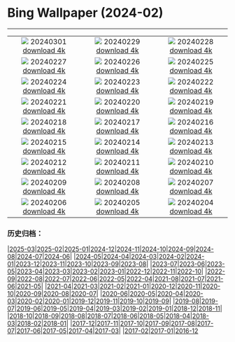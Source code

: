 # Bing Wallpaper (2024-02)
**************
| | | |
|:-:|:-:|:-:|
| ![](https://www.bing.com/th?id=OHR.ModicaItaly_JA-JP0616823869_1920x1080.jpg) 20240301 [download 4k](https://www.bing.com/th?id=OHR.ModicaItaly_JA-JP0616823869_UHD.jpg) | ![](https://www.bing.com/th?id=OHR.VermilionCliffs_JA-JP0444568228_1920x1080.jpg) 20240229 [download 4k](https://www.bing.com/th?id=OHR.VermilionCliffs_JA-JP0444568228_UHD.jpg) | ![](https://www.bing.com/th?id=OHR.BamburghCastleUK_JA-JP0209461050_1920x1080.jpg) 20240228 [download 4k](https://www.bing.com/th?id=OHR.BamburghCastleUK_JA-JP0209461050_UHD.jpg) |
| ![](https://www.bing.com/th?id=OHR.PolarBearCubs_JA-JP0012953029_1920x1080.jpg) 20240227 [download 4k](https://www.bing.com/th?id=OHR.PolarBearCubs_JA-JP0012953029_UHD.jpg) | ![](https://www.bing.com/th?id=OHR.GrandCanyonWinter_JA-JP9819536991_1920x1080.jpg) 20240226 [download 4k](https://www.bing.com/th?id=OHR.GrandCanyonWinter_JA-JP9819536991_UHD.jpg) | ![](https://www.bing.com/th?id=OHR.HaghartsinMonastery_JA-JP9652317145_1920x1080.jpg) 20240225 [download 4k](https://www.bing.com/th?id=OHR.HaghartsinMonastery_JA-JP9652317145_UHD.jpg) |
| ![](https://www.bing.com/th?id=OHR.AlmondBloom_JA-JP9467341348_1920x1080.jpg) 20240224 [download 4k](https://www.bing.com/th?id=OHR.AlmondBloom_JA-JP9467341348_UHD.jpg) | ![](https://www.bing.com/th?id=OHR.Fuji2024_JA-JP9270000739_1920x1080.jpg) 20240223 [download 4k](https://www.bing.com/th?id=OHR.Fuji2024_JA-JP9270000739_UHD.jpg) | ![](https://www.bing.com/th?id=OHR.BrightonBoxes_JA-JP7289590135_1920x1080.jpg) 20240222 [download 4k](https://www.bing.com/th?id=OHR.BrightonBoxes_JA-JP7289590135_UHD.jpg) |
| ![](https://www.bing.com/th?id=OHR.YosemiteFirefall_JA-JP8953953821_1920x1080.jpg) 20240221 [download 4k](https://www.bing.com/th?id=OHR.YosemiteFirefall_JA-JP8953953821_UHD.jpg) | ![](https://www.bing.com/th?id=OHR.PeakDistrictNP_JA-JP8773323840_1920x1080.jpg) 20240220 [download 4k](https://www.bing.com/th?id=OHR.PeakDistrictNP_JA-JP8773323840_UHD.jpg) | ![](https://www.bing.com/th?id=OHR.Ume2024_JA-JP3356449258_1920x1080.jpg) 20240219 [download 4k](https://www.bing.com/th?id=OHR.Ume2024_JA-JP3356449258_UHD.jpg) |
| ![](https://www.bing.com/th?id=OHR.DominicaWhales_JA-JP8354635905_1920x1080.jpg) 20240218 [download 4k](https://www.bing.com/th?id=OHR.DominicaWhales_JA-JP8354635905_UHD.jpg) | ![](https://www.bing.com/th?id=OHR.PegadungRocks_JA-JP7689168051_1920x1080.jpg) 20240217 [download 4k](https://www.bing.com/th?id=OHR.PegadungRocks_JA-JP7689168051_UHD.jpg) | ![](https://www.bing.com/th?id=OHR.BackyardBird_JA-JP7123530976_1920x1080.jpg) 20240216 [download 4k](https://www.bing.com/th?id=OHR.BackyardBird_JA-JP7123530976_UHD.jpg) |
| ![](https://www.bing.com/th?id=OHR.HippopotamusDay_JA-JP7192785124_1920x1080.jpg) 20240215 [download 4k](https://www.bing.com/th?id=OHR.HippopotamusDay_JA-JP7192785124_UHD.jpg) | ![](https://www.bing.com/th?id=OHR.BowingCrane_JA-JP6968020887_1920x1080.jpg) 20240214 [download 4k](https://www.bing.com/th?id=OHR.BowingCrane_JA-JP6968020887_UHD.jpg) | ![](https://www.bing.com/th?id=OHR.MarignyBeads_JA-JP4162697836_1920x1080.jpg) 20240213 [download 4k](https://www.bing.com/th?id=OHR.MarignyBeads_JA-JP4162697836_UHD.jpg) |
| ![](https://www.bing.com/th?id=OHR.GiantTortoise_JA-JP6597399891_1920x1080.jpg) 20240212 [download 4k](https://www.bing.com/th?id=OHR.GiantTortoise_JA-JP6597399891_UHD.jpg) | ![](https://www.bing.com/th?id=OHR.FolegandrosGreece_JA-JP6408429847_1920x1080.jpg) 20240211 [download 4k](https://www.bing.com/th?id=OHR.FolegandrosGreece_JA-JP6408429847_UHD.jpg) | ![](https://www.bing.com/th?id=OHR.ChinaDragon_JA-JP6088029412_1920x1080.jpg) 20240210 [download 4k](https://www.bing.com/th?id=OHR.ChinaDragon_JA-JP6088029412_UHD.jpg) |
| ![](https://www.bing.com/th?id=OHR.SapporoSnowFest2024_JA-JP5845958327_1920x1080.jpg) 20240209 [download 4k](https://www.bing.com/th?id=OHR.SapporoSnowFest2024_JA-JP5845958327_UHD.jpg) | ![](https://www.bing.com/th?id=OHR.MtHoodOregon_JA-JP1952709545_1920x1080.jpg) 20240208 [download 4k](https://www.bing.com/th?id=OHR.MtHoodOregon_JA-JP1952709545_UHD.jpg) | ![](https://www.bing.com/th?id=OHR.GrandCanyonVerdon_JA-JP1674672705_1920x1080.jpg) 20240207 [download 4k](https://www.bing.com/th?id=OHR.GrandCanyonVerdon_JA-JP1674672705_UHD.jpg) |
| ![](https://www.bing.com/th?id=OHR.LakeTahoeRock_JA-JP1426233885_1920x1080.jpg) 20240206 [download 4k](https://www.bing.com/th?id=OHR.LakeTahoeRock_JA-JP1426233885_UHD.jpg) | ![](https://www.bing.com/th?id=OHR.TeideNational_JA-JP0929359307_1920x1080.jpg) 20240205 [download 4k](https://www.bing.com/th?id=OHR.TeideNational_JA-JP0929359307_UHD.jpg) | ![](https://www.bing.com/th?id=OHR.Risshun2024_JA-JP0473025978_1920x1080.jpg) 20240204 [download 4k](https://www.bing.com/th?id=OHR.Risshun2024_JA-JP0473025978_UHD.jpg) |

### 历史归档：

|[2025-03](/../2025-03/2025-03.md)|[2025-02](/../2025-02/2025-02.md)|[2025-01](/../2025-01/2025-01.md)|[2024-12](/../2024-12/2024-12.md)|[2024-11](/../2024-11/2024-11.md)|[2024-10](/../2024-10/2024-10.md)|[2024-09](/../2024-09/2024-09.md)|[2024-08](/../2024-08/2024-08.md)|[2024-07](/../2024-07/2024-07.md)|[2024-06](/../2024-06/2024-06.md)|
|[2024-05](/../2024-05/2024-05.md)|[2024-04](/../2024-04/2024-04.md)|[2024-03](/../2024-03/2024-03.md)|[2024-02](/2024-02.md)|[2024-01](/../2024-01/2024-01.md)|[2023-12](/../2023-12/2023-12.md)|[2023-11](/../2023-11/2023-11.md)|[2023-10](/../2023-10/2023-10.md)|[2023-09](/../2023-09/2023-09.md)|[2023-08](/../2023-08/2023-08.md)|
|[2023-07](/../2023-07/2023-07.md)|[2023-06](/../2023-06/2023-06.md)|[2023-05](/../2023-05/2023-05.md)|[2023-04](/../2023-04/2023-04.md)|[2023-03](/../2023-03/2023-03.md)|[2023-02](/../2023-02/2023-02.md)|[2023-01](/../2023-01/2023-01.md)|[2022-12](/../2022-12/2022-12.md)|[2022-11](/../2022-11/2022-11.md)|[2022-10](/../2022-10/2022-10.md)|
|[2022-09](/../2022-09/2022-09.md)|[2022-08](/../2022-08/2022-08.md)|[2022-07](/../2022-07/2022-07.md)|[2022-06](/../2022-06/2022-06.md)|[2022-05](/../2022-05/2022-05.md)|[2022-04](/../2022-04/2022-04.md)|[2021-08](/../2021-08/2021-08.md)|[2021-07](/../2021-07/2021-07.md)|[2021-06](/../2021-06/2021-06.md)|[2021-05](/../2021-05/2021-05.md)|
|[2021-04](/../2021-04/2021-04.md)|[2021-03](/../2021-03/2021-03.md)|[2021-02](/../2021-02/2021-02.md)|[2021-01](/../2021-01/2021-01.md)|[2020-12](/../2020-12/2020-12.md)|[2020-11](/../2020-11/2020-11.md)|[2020-10](/../2020-10/2020-10.md)|[2020-09](/../2020-09/2020-09.md)|[2020-08](/../2020-08/2020-08.md)|[2020-07](/../2020-07/2020-07.md)|
|[2020-06](/../2020-06/2020-06.md)|[2020-05](/../2020-05/2020-05.md)|[2020-04](/../2020-04/2020-04.md)|[2020-03](/../2020-03/2020-03.md)|[2020-02](/../2020-02/2020-02.md)|[2020-01](/../2020-01/2020-01.md)|[2019-12](/../2019-12/2019-12.md)|[2019-11](/../2019-11/2019-11.md)|[2019-10](/../2019-10/2019-10.md)|[2019-09](/../2019-09/2019-09.md)|
|[2019-08](/../2019-08/2019-08.md)|[2019-07](/../2019-07/2019-07.md)|[2019-06](/../2019-06/2019-06.md)|[2019-05](/../2019-05/2019-05.md)|[2019-04](/../2019-04/2019-04.md)|[2019-03](/../2019-03/2019-03.md)|[2019-02](/../2019-02/2019-02.md)|[2019-01](/../2019-01/2019-01.md)|[2018-12](/../2018-12/2018-12.md)|[2018-11](/../2018-11/2018-11.md)|
|[2018-10](/../2018-10/2018-10.md)|[2018-09](/../2018-09/2018-09.md)|[2018-08](/../2018-08/2018-08.md)|[2018-07](/../2018-07/2018-07.md)|[2018-06](/../2018-06/2018-06.md)|[2018-05](/../2018-05/2018-05.md)|[2018-04](/../2018-04/2018-04.md)|[2018-03](/../2018-03/2018-03.md)|[2018-02](/../2018-02/2018-02.md)|[2018-01](/../2018-01/2018-01.md)|
|[2017-12](/../2017-12/2017-12.md)|[2017-11](/../2017-11/2017-11.md)|[2017-10](/../2017-10/2017-10.md)|[2017-09](/../2017-09/2017-09.md)|[2017-08](/../2017-08/2017-08.md)|[2017-07](/../2017-07/2017-07.md)|[2017-06](/../2017-06/2017-06.md)|[2017-05](/../2017-05/2017-05.md)|[2017-04](/../2017-04/2017-04.md)|[2017-03](/../2017-03/2017-03.md)|
|[2017-02](/../2017-02/2017-02.md)|[2017-01](/../2017-01/2017-01.md)|[2016-12](/../2016-12/2016-12.md)